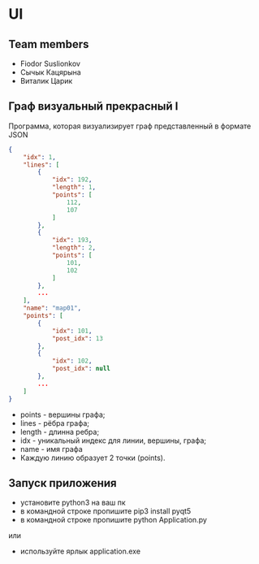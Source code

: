 ﻿# UI

## Team members
* Fiodor Suslionkov 
* Сычык Кацярына
* Виталик Царик

## Граф визуальный прекрасный I

Программа, которая визуализирует граф представленный в формате JSON
```json
{
    "idx": 1,
    "lines": [
        {
            "idx": 192,
            "length": 1,
            "points": [
                112,
                107
            ]
        },
        {
            "idx": 193,
            "length": 2,
            "points": [
                101,
                102
            ]
        },
        ...
    ],
    "name": "map01",
    "points": [
        {
            "idx": 101,
            "post_idx": 13
        },
        {
            "idx": 102,
            "post_idx": null
        },
        ...
    ]
}
```
* points - вершины графа;
* lines - рёбра графа;
* length - длинна ребра;
* idx - уникальный индекс для линии, вершины, графа;
* name - имя графа
* Каждую линию образует 2 точки (points).

## Запуск приложения
* установите python3 на ваш пк
* в командной строке пропишите pip3 install pyqt5
* в командной строке пропишите python Application.py

или

* используйте ярлык application.exe